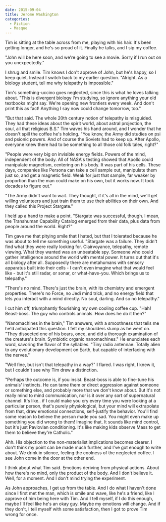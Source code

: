 ```yaml
---
date: 2015-09-04
title: Jerome Washington
categories:
  - Fiction
  - Masque
---
```


Tim is sitting at the table across from me, playing with his hair. It's been getting longer, and he's so proud of it. Finally he talks, and I sip my coffee.

<!-- more -->

"John will be here soon, and we're going to see a movie. Sorry if I run out on you unexpectedly."

I shrug and smile. Tim knows I don't approve of John, but he's happy, so I keep quiet. Instead I switch back to my earlier question. "Alright. As a biology student, tell me why telepathy is impossible."

Tim's something-uccino goes neglected, since this is what he loves talking about. "This is divergent biology I'm studying, so ignore anything your old textbooks might say. We're opening new frontiers every week. And don't print this as fact! Anything I say now could change tomorrow, too."

"But that said. The whole 20th century notion of telepathy is misguided. They had these ideas about the spirit world, about astral projection, the soul, all that religious B.S." Tim waves his hand around, and I wonder that he doesn't spill the coffee he's holding. "You know, the Army did studies on psi and psionic powers. And of course the Soviets had to keep up. After Apollo, everyone knew there had to be something to all those old folk tales, right?"

"People were very big on invisible energy fields. Powers of the mind, independent of the body. All of NASA's testing showed that Apollo could manipulate magnetism, centering on his body. It was part of his cells. These days, companies like Persona can take a cell sample out, manipulate them just so, and get a magnetic field. Weak for just that sample, far weaker by proportion than the man could make on his own, but it works now. It took decades to figure out."

"The Army didn't want to wait. They thought, if it's all in the mind, we'll get willing volunteers and just train them to use their abilities on their own. And they called this Project Stargate."

I held up a hand to make a point. "Stargate was successful, though. I mean, the Transhuman Capability Catalog emerged from their data, plus data from people around the world. Right?"

Tim gave me that pitying smile that I hated, but that I tolerated because he was about to tell me something useful. "Stargate was a failure. They didn't find what they were really looking for. Clairvoyance, telepathy, remote viewing. What they wanted was an unbeatable spy. Someone who could gather intelligence around the world with mental power. It turns out that it's all biology after all. Supposedly there are metahumans with sensory apparatus built into their cells - I can't even imagine what that would feel like - but it's still radar, or sonar, or what-have-you. Which brings us to telepathy."

"There's no mind. There's just the brain, with its chemistry and emergent properties. There's no Force, no Jedi mind trick, and no energy field that lets you interact with a mind directly. No soul, darling. And so no telepathy."

I cut him off, triumphantly flourishing my own cooling coffee cup. "Hah! Beast-boss. The guy who controls animals. How does he do it then?"

"Nanomachines in the brain," Tim answers, with a smoothness that tells me he'd anticipated this question. I felt my shoulders slump as he went on. "They dissected one of his bears, once, and did a thorough examination of the creature's brain. Symbiotic organic nanomachines." He enunciates each word, savoring the flavor of the syllables. "Tiny radio antennae. Totally alien to any evolutionary development on Earth, but capable of interfacing with the nerves."

"Well fine, but isn't that telepathy in a way?" I flared. I was right, I knew it, but I couldn't see why Tim drew a distinction.

"Perhaps the outcome is, if you insist. Beast-boss is able to fine-tune his animals' instincts. He can tame them or direct aggression against someone or something else, and probably more that we don't know about. But it's not really mind to mind communication, nor is it over any sort of supernatural channel. It's like.. if I could make you cry every time you were looking at a particular person, that's purely physiological, but your mind will extrapolate from that, draw emotional connections, self-justify the behavior. You'll find some reason to believe the person made you sad. You might even make up something you did wrong to them! Imagine that. It sounds like mind control, but it's just Pavlovian conditioning. It's like making kids observe Mass to get them to believe they're Catholic."

Ahh. His objection to the non-materialist implications becomes clearer. I don't think my point can be made much further, and I've got enough to write about. We drink in silence, feeling the coolness of the neglected coffee. I see John come in the door at the other end.

I think about what Tim said. Emotions deriving from physical actions. About how there's no mind, only the product of the body. And I don't believe it. Well, for a moment. And I don't mind trying the experiment.

As John approaches, I get up from the table. And I do what I haven't done since I first met the man, which is smile and wave, like he's a friend, like I approve of him being here with Tim. And I tell myself, if I do this enough, maybe I'll feel like he's an okay guy. Maybe my emotions will change. And if they don't, I tell myself with some satisfaction, then I got to prove Tim wrong for once.

